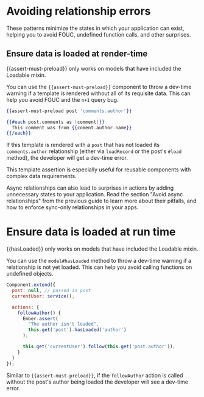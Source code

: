 # Avoiding relationship errors

These patterns minimize the states in which your application can exist, helping you to avoid FOUC, undefined function calls, and other surprises.

## Ensure data is loaded at render-time

<aside>
  &lbrace;&lbrace;assert-must-preload&rbrace;&rbrace; only works on models that have included the Loadable mixin.
</aside>

You can use the `{{assert-must-preload}}` component to throw a dev-time warning if a template is rendered without all of its requisite data. This can help you avoid FOUC and the `n+1` query bug.

```hbs
{{assert-must-preload post 'comments.author'}}

{{#each post.comments as |comment|}}
  This comment was from {{coment.author.name}}
{{/each}}
```

If this template is rendered with a `post` that has not loaded its `comments.author` relationship (either via `loadRecord` or the post's `#load` method), the developer will get a dev-time error.

This template assertion is especially useful for reusable components with complex data requirements.

Async relationships can also lead to surprises in actions by adding unnecessary states to your application. Read the section "Avoid async relationships" from the previous guide to learn more about their pitfalls, and how to enforce sync-only relationships in your apps.

# Ensure data is loaded at run time

<aside>
  &lbrace;&lbrace;hasLoaded&rbrace;&rbrace; only works on models that have included the Loadable mixin.
</aside>

You can use the `model#hasLoaded` method to throw a dev-time warning if a relationship is not yet loaded. This can help you avoid calling functions on undefined objects.

```js
Component.extend({
  post: null, // passed in post
  currentUser: service(),

  actions: {
    followAuthor() {
      Ember.assert(
        "The author isn't loaded",
        this.get('post').hasLoaded('author')
      );

      this.get('currentUser').follow(this.get('post.author'));
    }
  }
});
```

Similar to `{{assert-must-preload}}`, if the `followAuthor` action is called without the post's author being loaded the developer will see a dev-time error.
